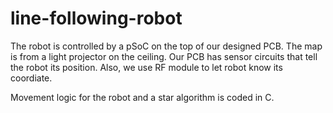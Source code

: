# line-following-robot

The robot is controlled by a pSoC on the top of our designed PCB.
The map is from a light projector on the ceiling. Our PCB has sensor circuits that tell the robot its position.
Also, we use RF module to let robot know its coordiate.

Movement logic for the robot and a star algorithm is coded in C.
